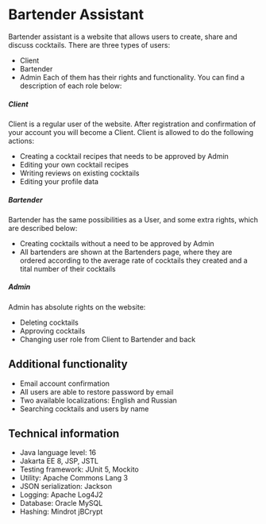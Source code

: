 # Bartender Assistant
Bartender assistant is a website that allows users to create, share and discuss cocktails. There are three types of users:
- Client
- Bartender
- Admin
Each of them has their rights and functionality. You can find a description of each role below:
##### Client
Client is a regular user of the website. After registration and confirmation of your account you will become a Client. Client is allowed to do the following actions:
- Creating a cocktail recipes that needs to be approved by Admin
- Editing your own cocktail recipes
- Writing reviews on existing cocktails 
- Editing your profile data
##### Bartender
Bartender has the same possibilities as a User, and some extra rights, which are described below:
- Creating cocktails without a need to be approved by Admin
- All bartenders are shown at the Bartenders page, where they are ordered according to the average rate of cocktails they created and a tital number of their cocktails
##### Admin
Admin has absolute rights on the website:
- Deleting cocktails
- Approving cocktails
- Changing user role from Client to Bartender and back
## Additional functionality
- Email account confirmation
- All users are able to restore password by email
- Two available localizations: English and Russian
- Searching cocktails and users by name
## Technical information
- Java language level: 16
- Jakarta EE 8, JSP, JSTL
- Testing framework: JUnit 5, Mockito
- Utility: Apache Commons Lang 3
- JSON serialization: Jackson
- Logging: Apache Log4J2
- Database: Oracle MySQL
- Hashing: Mindrot jBCrypt
